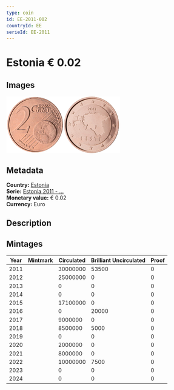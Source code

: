 ```yaml
---
type: coin
id: EE-2011-002
countryId: EE
serieId: EE-2011
---
```


# Estonia € 0.02

## Images

<img src="../../../Images/common-2007-002.webp" height="150" alt="Front image"><img src="Images/estonia-2011-002.webp" height="150" alt="Back image">

## Metadata

**Country:** [Estonia](../index.md)\
**Serie:** [Estonia 2011 - ...](index.md)\
**Monetary value:** € 0.02\
**Currency:** Euro

## Description

## Mintages

| Year | Mintmark | Circulated | Brilliant Uncirculated | Proof |
| ---- | -------- | ---------- | ---------------------- | ----- |
| 2011 |          | 30000000   | 53500                  | 0     |
| 2012 |          | 25000000   | 0                      | 0     |
| 2013 |          | 0          | 0                      | 0     |
| 2014 |          | 0          | 0                      | 0     |
| 2015 |          | 17100000   | 0                      | 0     |
| 2016 |          | 0          | 20000                  | 0     |
| 2017 |          | 9000000    | 0                      | 0     |
| 2018 |          | 8500000    | 5000                   | 0     |
| 2019 |          | 0          | 0                      | 0     |
| 2020 |          | 2000000    | 0                      | 0     |
| 2021 |          | 8000000    | 0                      | 0     |
| 2022 |          | 10000000   | 7500                   | 0     |
| 2023 |          | 0          | 0                      | 0     |
| 2024 |          | 0          | 0                      | 0     |
